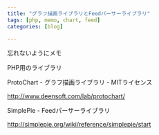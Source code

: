 ```yaml
---
title: "グラフ描画ライブラリとFeedパーサーライブラリ"
tags: [php, memo, chart, feed]
categories: [blog]

---
```


忘れないようにメモ

PHP用のライブラリ

ProtoChart - グラフ描画ライブラリ - MITライセンス

<http://www.deensoft.com/lab/protochart/>

SimplePie - Feedパーサーライブラリ

<http://simplepie.org/wiki/reference/simplepie/start>
